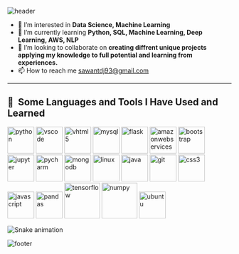 <!-- <h1 align="center">Hi 👋, I’m Datta Sawant </h1> -->
![header](https://capsule-render.vercel.app/api?type=Waving&height=200&section=header&text=Hi%20👋,%20I’m%20Datta%20Sawant&desc=Data%20Science%20Enthusiast&fontSize=50&animation=blinking&fontAlignY=20&descAlignY=45&descAlign=45&stroke=00FF00&strokeWidth=1&color=random&theme=default)
<!--
![1](https://user-images.githubusercontent.com/48941870/210128948-9ccf4cc8-26c3-42e3-b33a-ecfd72306e10.jpg)

https://user-images.githubusercontent.com/48941870/210128954-1d1546f0-8618-4e2b-af4e-db6a7cdde984.mp4
 -->

<!-- <img src=https://raw.githubusercontent.com/ksdiwe/ksdiwe/main/wave.gif> -->

<!-- <a href="https://www.instagram.com/thepiyushmalhotra/">
  <img height="50" src="https://user-images.githubusercontent.com/46517096/166974368-9798f39f-1f46-499c-b14e-81f0a3f83a06.png"/>
</a>
   -->
- 👀 I’m interested in **Data Science, Machine Learning**
- 🌱 I’m currently learning **Python, SQL, Machine Learning, Deep Learning, AWS, NLP**
- 💞️ I’m looking to collaborate on **creating diffrent unique projects applying my knowledge to full potential and learning from experiences.**
- 📫 How to reach me sawantdj93@gmail.com
<hr>
<h2> 🚀 &nbsp;Some Languages and Tools I Have Used and Learned</h2>
<p align="left">
<img src="https://cdn.jsdelivr.net/gh/devicons/devicon/icons/python/python-original-wordmark.svg" alt="python" width="60" height="60"/>
<img src="https://cdn.jsdelivr.net/gh/devicons/devicon/icons/vscode/vscode-original.svg" alt="vscode" width="60" height="60"/> 
<img src="https://cdn.jsdelivr.net/gh/devicons/devicon/icons/html5/html5-original.svg" alt="vhtml5" width="60" height="60"/>
<img src="https://cdn.jsdelivr.net/gh/devicons/devicon/icons/mysql/mysql-original-wordmark.svg"  alt="mysql" width="60" height="60"/>
<img src="https://cdn.jsdelivr.net/gh/devicons/devicon/icons/flask/flask-original-wordmark.svg" alt="flask" width="60" height="60"/>
<img src="https://cdn.jsdelivr.net/gh/devicons/devicon/icons/amazonwebservices/amazonwebservices-plain-wordmark.svg" alt="amazonwebservices" width="60" height="60"/>
<img src="https://cdn.jsdelivr.net/gh/devicons/devicon/icons/bootstrap/bootstrap-original-wordmark.svg" alt="bootstrap" width="60" height="60" />
<img src="https://cdn.jsdelivr.net/gh/devicons/devicon/icons/jupyter/jupyter-original-wordmark.svg" alt="jupyter" width="60" height="60"/>
<img src="https://cdn.jsdelivr.net/gh/devicons/devicon/icons/pycharm/pycharm-original.svg" alt="pycharm" width="60" height="60" />
<img src="https://cdn.jsdelivr.net/gh/devicons/devicon/icons/mongodb/mongodb-original-wordmark.svg" alt="mongodb" width="60" height="60"/>
<img src="https://cdn.jsdelivr.net/gh/devicons/devicon/icons/linux/linux-original.svg" alt="linux" width="60" height="60"/>
<img src="https://cdn.jsdelivr.net/gh/devicons/devicon/icons/java/java-original-wordmark.svg" alt="java" width="60" height="60"/>
<img src="https://cdn.jsdelivr.net/gh/devicons/devicon/icons/git/git-original.svg" alt="git" width="60" height="60"/>
<img src="https://cdn.jsdelivr.net/gh/devicons/devicon/icons/css3/css3-original.svg" alt="css3" width="60" height="60"/>
<img src="https://cdn.jsdelivr.net/gh/devicons/devicon/icons/javascript/javascript-original.svg" alt="javascript" width="60" height="60"/>
<img src="https://cdn.jsdelivr.net/gh/devicons/devicon/icons/pandas/pandas-original-wordmark.svg" alt="pandas" width="60" height="60"/>
<img src="https://cdn.jsdelivr.net/gh/devicons/devicon/icons/tensorflow/tensorflow-original-wordmark.svg" alt="tensorflow" width="80" height="80"  />
<img src="https://cdn.jsdelivr.net/gh/devicons/devicon/icons/numpy/numpy-original-wordmark.svg" alt="numpy" width="80" height="80" />
<img src="https://cdn.jsdelivr.net/gh/devicons/devicon/icons/ubuntu/ubuntu-plain-wordmark.svg" alt="ubuntu" width="60" height="60"  />
                                  
</p>

![Snake animation](https://github.com/thepiyushmalhotra/thepiyushmalhotra/blob/output/github-contribution-grid-snake.svg)
<!---
Datta-Sawant/Datta-Sawant is a ✨ special ✨ repository because its `README.md` (this file) appears on your GitHub profile.
You can click the Preview link to take a look at your changes.
--->
![footer](https://capsule-render.vercel.app/api?section=footer)
